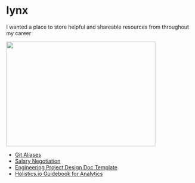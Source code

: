 # lynx
I wanted a place to store helpful and shareable resources from throughout my career

<img src="https://media.giphy.com/media/SflABC9FBdRxC/giphy.gif" width="400" height="281" />

- [Git Aliases](https://jonsuh.com/blog/git-command-line-shortcuts/)
- [Salary Negotiation](https://www.kalzumeus.com/2012/01/23/salary-negotiation/)
- [Engineering Project Design Doc Template](https://docs.google.com/document/d/1YiyFJ-52eYSEIrheIMlyWhbPhk1D4wQ4Vo2fnSIAgcQ/edit#heading=h.7o72ngs5yxxk)
- [Holistics.io Guidebook for Analytics](https://cdn.holistics.io/guidebook/the-analytics-stack-guidebook.pdf)
